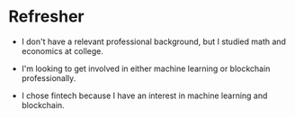 # Refresher

* I don't have a relevant professional background, but I studied math and economics at college.

* I'm looking to get involved in either machine learning or blockchain professionally.

* I chose fintech because I have an interest in machine learning and blockchain.
